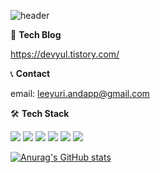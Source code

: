 ![header](https://capsule-render.vercel.app/api?type=rect&color=gradient&height=160&section=header&text=Hi!%20I'm%20Yuri&fontAlign=50&fontAlignY=70&fontSize=90&fontColor=000000)

💬 **Tech Blog**

https://devyul.tistory.com/

📞 **Contact**

email: leeyuri.andapp@gmail.com


🛠 **Tech Stack**

<a href="" target="_blank"><img src="https://img.shields.io/badge/iOS-000000?style=flat-square&logo=Apple&logoColor=white"/></a>
<a href="" target="_blank"><img src="https://img.shields.io/badge/Swift-FA7343?style=flat-square&logo=Swift&logoColor=white"/></a>
<a href="" target="_blank"><img src="https://img.shields.io/badge/Android-3DDC84?style=flat-square&logo=Android&logoColor=white"/></a>
<a href="" target="_blank"><img src="https://img.shields.io/badge/Kotlin-0095D5?style=flat-square&logo=Kotlin&logoColor=white"/></a>
<a href="" target="_blank"><img src="https://img.shields.io/badge/JAVA-007396?style=flat-square&logo=Java&logoColor=white"/></a>
<a href="" target="_blank"><img src="https://img.shields.io/badge/Python-3776AB?style=flat-square&logo=Python&logoColor=white"/></a>

[![Anurag's GitHub stats](https://github-readme-stats.vercel.app/api?username=yurrrri)](https://github.com/yurrrri/github-readme-stats)
